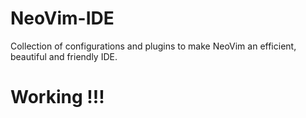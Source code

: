 # NeoVim-IDE

Collection of configurations and plugins to make NeoVim an efficient, beautiful and friendly IDE.

# Working !!!
